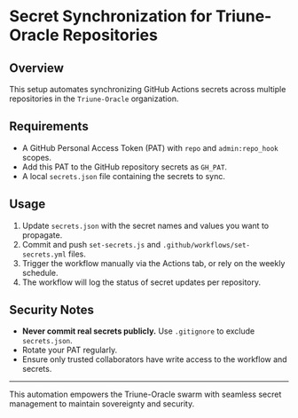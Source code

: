 # Secret Synchronization for Triune-Oracle Repositories

## Overview

This setup automates synchronizing GitHub Actions secrets across multiple repositories in the `Triune-Oracle` organization.

## Requirements

- A GitHub Personal Access Token (PAT) with `repo` and `admin:repo_hook` scopes.
- Add this PAT to the GitHub repository secrets as `GH_PAT`.
- A local `secrets.json` file containing the secrets to sync.

## Usage

1. Update `secrets.json` with the secret names and values you want to propagate.
2. Commit and push `set-secrets.js` and `.github/workflows/set-secrets.yml` files.
3. Trigger the workflow manually via the Actions tab, or rely on the weekly schedule.
4. The workflow will log the status of secret updates per repository.

## Security Notes

- **Never commit real secrets publicly.** Use `.gitignore` to exclude `secrets.json`.
- Rotate your PAT regularly.
- Ensure only trusted collaborators have write access to the workflow and secrets.

---

This automation empowers the Triune-Oracle swarm with seamless secret management to maintain sovereignty and security.